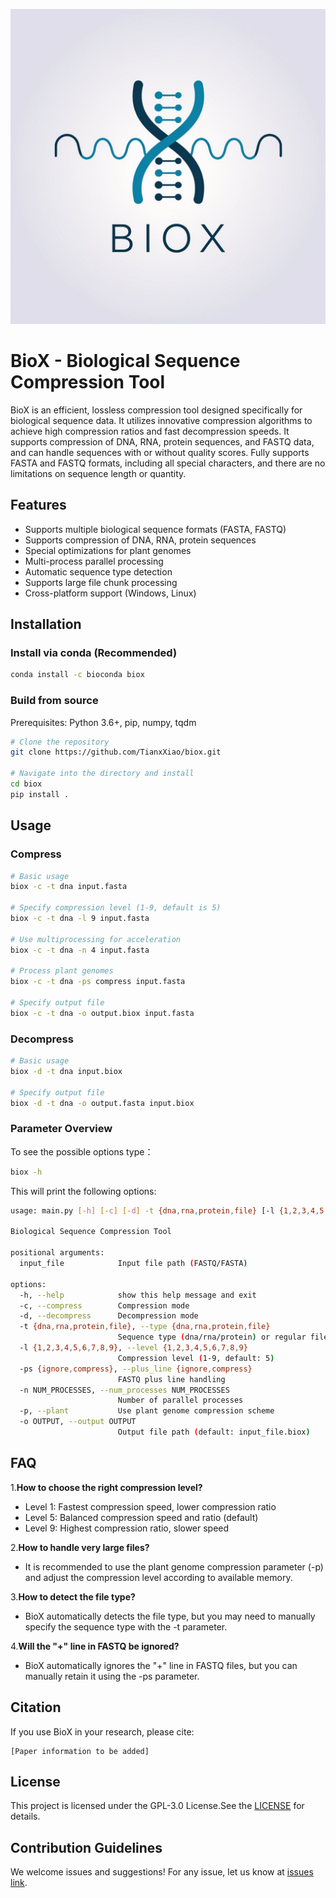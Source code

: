 ![image](https://github.com/TianMayCry9/BioX/blob/master/BioX.png)
# BioX - Biological Sequence Compression Tool

BioX is an efficient, lossless compression tool designed specifically for biological sequence data. It utilizes innovative compression algorithms to achieve high compression ratios and fast decompression speeds. It supports compression of DNA, RNA, protein sequences, and FASTQ data, and can handle sequences with or without quality scores. Fully supports FASTA and FASTQ formats, including all special characters, and there are no limitations on sequence length or quantity.

## Features

- Supports multiple biological sequence formats (FASTA, FASTQ)
- Supports compression of DNA, RNA, protein sequences
- Special optimizations for plant genomes
- Multi-process parallel processing
- Automatic sequence type detection
- Supports large file chunk processing
- Cross-platform support (Windows, Linux)

## Installation

### Install via conda (Recommended)

```bash
conda install -c bioconda biox
```

### Build from source

Prerequisites: Python 3.6+, pip, numpy, tqdm

```bash
# Clone the repository
git clone https://github.com/TianxXiao/biox.git

# Navigate into the directory and install
cd biox
pip install .
```

## Usage

### Compress

```bash
# Basic usage
biox -c -t dna input.fasta

# Specify compression level (1-9, default is 5)
biox -c -t dna -l 9 input.fasta

# Use multiprocessing for acceleration
biox -c -t dna -n 4 input.fasta

# Process plant genomes
biox -c -t dna -ps compress input.fasta

# Specify output file
biox -c -t dna -o output.biox input.fasta
```

### Decompress

```bash
# Basic usage
biox -d -t dna input.biox

# Specify output file
biox -d -t dna -o output.fasta input.biox
```

### Parameter Overview
To see the possible options type：
```bash
biox -h
```

This will print the following options:
```bash
usage: main.py [-h] [-c] [-d] -t {dna,rna,protein,file} [-l {1,2,3,4,5,6,7,8,9}] [-ps {ignore,compress}] [-n NUM_PROCESSES] [-p] [-o OUTPUT] input_file

Biological Sequence Compression Tool

positional arguments:
  input_file            Input file path (FASTQ/FASTA)

options:
  -h, --help            show this help message and exit
  -c, --compress        Compression mode
  -d, --decompress      Decompression mode
  -t {dna,rna,protein,file}, --type {dna,rna,protein,file}
                        Sequence type (dna/rna/protein) or regular file
  -l {1,2,3,4,5,6,7,8,9}, --level {1,2,3,4,5,6,7,8,9}
                        Compression level (1-9, default: 5)
  -ps {ignore,compress}, --plus_line {ignore,compress}
                        FASTQ plus line handling
  -n NUM_PROCESSES, --num_processes NUM_PROCESSES
                        Number of parallel processes
  -p, --plant           Use plant genome compression scheme
  -o OUTPUT, --output OUTPUT
                        Output file path (default: input_file.biox)
```

## FAQ

1.**How to choose the right compression level?**
   - Level 1: Fastest compression speed, lower compression ratio
   - Level 5: Balanced compression speed and ratio (default)
   - Level 9: Highest compression ratio, slower speed

2.**How to handle very large files?**
   - It is recommended to use the plant genome compression parameter (-p) and adjust the compression level according to available memory.

3.**How to detect the file type?**
   - BioX automatically detects the file type, but you may need to manually specify the sequence type with the -t parameter.

4.**Will the "+" line in FASTQ be ignored?**
   - BioX automatically ignores the "+" line in FASTQ files, but you can manually retain it using the -ps parameter.

## Citation

If you use BioX in your research, please cite:
```
[Paper information to be added]
```

## License

This project is licensed under the GPL-3.0 License.See the  [LICENSE](LICENSE) for details. 

## Contribution Guidelines

We welcome issues and suggestions! For any issue, let us know at [issues link](https://github.com/TianMayCry9/BioX/issues).

